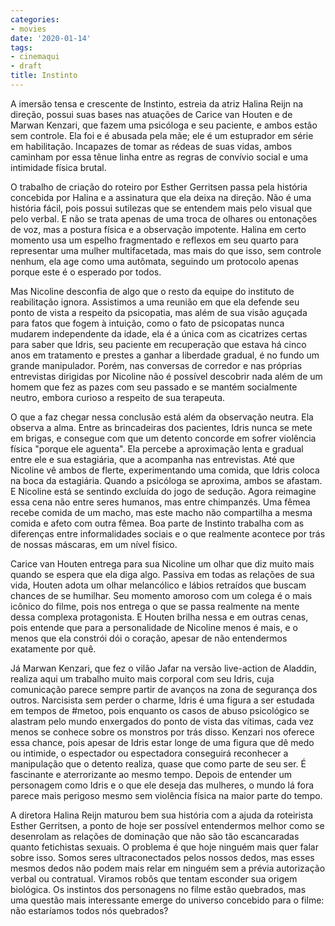 ```yaml
---
categories:
- movies
date: '2020-01-14'
tags:
- cinemaqui
- draft
title: Instinto
---
```


A imersão tensa e crescente de Instinto, estreia da atriz Halina Reijn na direção, possui suas bases nas atuações de Carice van Houten e de Marwan Kenzari, que fazem uma psicóloga e seu paciente, e ambos estão sem controle. Ela foi e é abusada pela mãe; ele é um estuprador em série em habilitação. Incapazes de tomar as rédeas de suas vidas, ambos caminham por essa tênue linha entre as regras de convívio social e uma intimidade física brutal.

O trabalho de criação do roteiro por Esther Gerritsen passa pela história concebida por Halina e a assinatura que ela deixa na direção. Não é uma história fácil, pois possui sutilezas que se entendem mais pelo visual que pelo verbal. E não se trata apenas de uma troca de olhares ou entonações de voz, mas a postura física e a observação impotente. Halina em certo momento usa um espelho fragmentado e reflexos em seu quarto para representar uma mulher multifacetada, mas mais do que isso, sem controle nenhum, ela age como uma autômata, seguindo um protocolo apenas porque este é o esperado por todos.

Mas Nicoline desconfia de algo que o resto da equipe do instituto de reabilitação ignora. Assistimos a uma reunião em que ela defende seu ponto de vista a respeito da psicopatia, mas além de sua visão aguçada para fatos que fogem à intuição, como o fato de psicopatas nunca mudarem independente da idade, ela é a única com as cicatrizes certas para saber que Idris, seu paciente em recuperação que estava há cinco anos em tratamento e prestes a ganhar a liberdade gradual, é no fundo um grande manipulador. Porém, nas conversas de corredor e nas próprias entrevistas dirigidas por Nicoline não é possível descobrir nada além de um homem que fez as pazes com seu passado e se mantém socialmente neutro, embora curioso a respeito de sua terapeuta.

O que a faz chegar nessa conclusão está além da observação neutra. Ela observa a alma. Entre as brincadeiras dos pacientes, Idris nunca se mete em brigas, e consegue com que um detento concorde em sofrer violência física "porque ele aguenta". Ela percebe a aproximação lenta e gradual entre ele e sua estagiária, que a acompanha nas entrevistas. Até que Nicoline vê ambos de flerte, experimentando uma comida, que Idris coloca na boca da estagiária. Quando a psicóloga se aproxima, ambos se afastam. E Nicoline está se sentindo excluída do jogo de sedução. Agora reimagine essa cena não entre seres humanos, mas entre chimpanzés. Uma fêmea recebe comida de um macho, mas este macho não compartilha a mesma comida e afeto com outra fêmea. Boa parte de Instinto trabalha com as diferenças entre informalidades sociais e o que realmente acontece por trás de nossas máscaras, em um nível físico.

Carice van Houten entrega para sua Nicoline um olhar que diz muito mais quando se espera que ela diga algo. Passiva em todas as relações de sua vida, Houten adota um olhar melancólico e lábios retraídos que buscam chances de se humilhar. Seu momento amoroso com um colega é o mais icônico do filme, pois nos entrega o que se passa realmente na mente dessa complexa protagonista. E Houten brilha nessa e em outras cenas, pois entende que para a personalidade de Nicoline menos é mais, e o menos que ela constrói dói o coração, apesar de não entendermos exatamente por quê.

Já Marwan Kenzari, que fez o vilão Jafar na versão live-action de Aladdin, realiza aqui um trabalho muito mais corporal com seu Idris, cuja comunicação parece sempre partir de avanços na zona de segurança dos outros. Narcisista sem perder o charme, Idris é uma figura a ser estudada em tempos de #metoo, pois enquanto os casos de abuso psicológico se alastram pelo mundo enxergados do ponto de vista das vítimas, cada vez menos se conhece sobre os monstros por trás disso. Kenzari nos oferece essa chance, pois apesar de Idris estar longe de uma figura que dê medo ou intimide, o espectador ou espectadora conseguirá reconhecer a manipulação que o detento realiza, quase que como parte de seu ser. É fascinante e aterrorizante ao mesmo tempo. Depois de entender um personagem como Idris e o que ele deseja das mulheres, o mundo lá fora parece mais perigoso mesmo sem violência física na maior parte do tempo.

A diretora Halina Reijn maturou bem sua história com a ajuda da roteirista Esther Gerritsen, a ponto de hoje ser possível entendermos melhor como se desenrolam as relações de dominação que não são tão escancaradas quanto fetichistas sexuais. O problema é que hoje ninguém mais quer falar sobre isso. Somos seres ultraconectados pelos nossos dedos, mas esses mesmos dedos não podem mais relar em ninguém sem a prévia autorização verbal ou contratual. Viramos robôs que tentam esconder sua origem biológica. Os instintos dos personagens no filme estão quebrados, mas uma questão mais interessante emerge do universo concebido para o filme: não estaríamos todos nós quebrados?